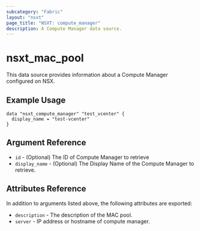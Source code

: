 ```yaml
---
subcategory: "Fabric"
layout: "nsxt"
page_title: "NSXT: compute_manager"
description: A Compute Manager data source.
---
```


# nsxt_mac_pool

This data source provides information about a Compute Manager configured on NSX.

## Example Usage

```hcl
data "nsxt_compute_manager" "test_vcenter" {
  display_name = "test-vcenter"
}
```

## Argument Reference

* `id` - (Optional) The ID of Compute Manager to retrieve
* `display_name` - (Optional) The Display Name of the Compute Manager to retrieve.

## Attributes Reference

In addition to arguments listed above, the following attributes are exported:

* `description` - The description of the MAC pool.
* `server` - IP address or hostname of compute manager.